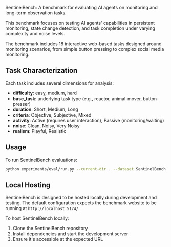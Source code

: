 SentinelBench: A benchmark for evaluating AI agents on monitoring and long-term observation tasks.

This benchmark focuses on testing AI agents' capabilities in persistent monitoring, state change detection, and task completion under varying complexity and noise levels.

The benchmark includes 18 interactive web-based tasks designed around monitoring scenarios, from simple button pressing to complex social media monitoring.

## Task Characterization

Each task includes several dimensions for analysis:
- **difficulty**: easy, medium, hard
- **base_task**: underlying task type (e.g., reactor, animal-mover, button-presser)
- **duration**: Short, Medium, Long
- **criteria**: Objective, Subjective, Mixed
- **activity**: Active (requires user interaction), Passive (monitoring/waiting)
- **noise**: Clean, Noisy, Very Noisy
- **realism**: Playful, Realistic

## Usage

To run SentinelBench evaluations:

```bash
python experiments/eval/run.py --current-dir . --dataset SentinelBench --split test --run-id 1 --simulated-user-type none --parallel 1 --config experiments/endpoint_configs/config.yaml --mode run
```

## Local Hosting

SentinelBench is designed to be hosted locally during development and testing. The default configuration expects the benchmark website to be running at `http://localhost:5174/`.

To host SentinelBench locally:
1. Clone the SentinelBench repository
2. Install dependencies and start the development server
3. Ensure it's accessible at the expected URL
